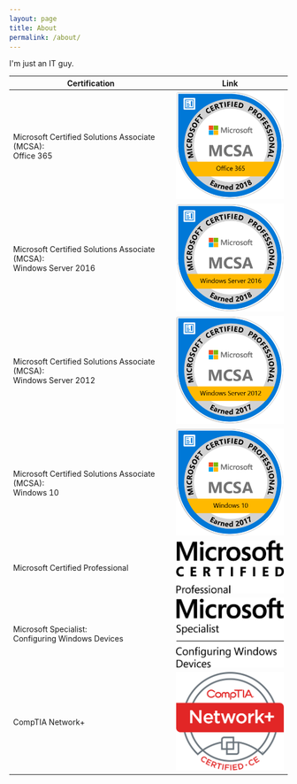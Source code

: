 ```yaml
---
layout: page
title: About
permalink: /about/
---
```


I'm just an IT guy.

|Certification| Link |
|--|--|
| Microsoft Certified Solutions Associate (MCSA): <br> Office 365 | <a href="https://www.youracclaim.com/badges/dfce26d6-578e-42a1-ad57-cfb12e82e756/public_url"><img src="/assets/certs/mcsa-office-365-certified-2018.png" alt="drawing" style="width: 200px;"/></a> |
| Microsoft Certified Solutions Associate (MCSA): <br> Windows Server 2016 | <a href="https://www.youracclaim.com/badges/c0afbe5b-23e6-494a-a431-88556961737d/public_url"><img src="/assets/certs/mcsa-windows-server-2016-certified-2018.png" alt="drawing" style="width: 200px;"/></a> |
| Microsoft Certified Solutions Associate (MCSA): <br> Windows Server 2012 | <a href="https://www.youracclaim.com/badges/312b47cf-9d28-4a1a-a85b-a0c5f121e4d1/public_url"><img src="/assets/certs/mcsa-windows-server-2012-certified-2017.png" alt="drawing" style="width: 200px;"/></a> |
| Microsoft Certified Solutions Associate (MCSA): <br> Windows 10 | <a href="https://www.youracclaim.com/badges/cce1f333-6f85-4ad0-baef-1a4a70c0a07b/public_url"><img src="/assets/certs/mcsa-windows-10-certified-2017.png" alt="drawing" style="width: 200px;"/></a> |
| Microsoft Certified Professional | <a href="http://www.mycertprofile.com/Profile/1802490701"><img src="/assets/certs/MS_Cert_Professional_logo_Blk_rgb.png" alt="drawing" style="width: 225px;"/></a> |
| Microsoft Specialist: <br> Configuring Windows Devices | <a href="http://www.mycertprofile.com/Profile/1802490701"><img src="/assets/certs/Spec-ConfigWinDev-logo-Blk.png" alt="drawing" style="width: 225px;"/></a> |
| CompTIA Network+ | <a href="https://www.certmetrics.com/comptia/public/verification.aspx?code=HW785NL8SV5PV19M"><img src="/assets/certs/NetworkPlus-Logo-Certified-CE.png" alt="drawing" style="width: 200px;"/></a> |